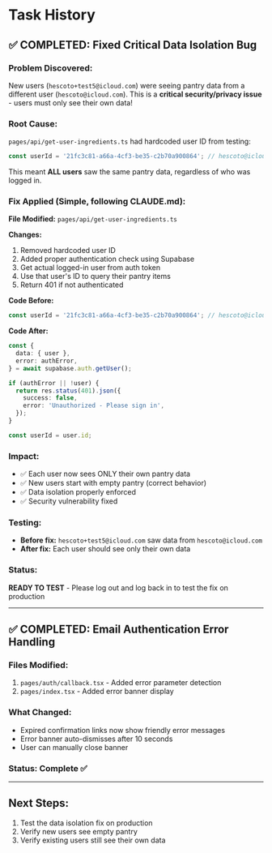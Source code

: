 # Task History

## ✅ COMPLETED: Fixed Critical Data Isolation Bug

### Problem Discovered:

New users (`hescoto+test5@icloud.com`) were seeing pantry data from a different user (`hescoto@icloud.com`). This is a **critical security/privacy issue** - users must only see their own data!

### Root Cause:

`pages/api/get-user-ingredients.ts` had hardcoded user ID from testing:

```typescript
const userId = '21fc3c81-a66a-4cf3-be35-c2b70a900864'; // hescoto@icloud.com
```

This meant **ALL users** saw the same pantry data, regardless of who was logged in.

### Fix Applied (Simple, following CLAUDE.md):

**File Modified:** `pages/api/get-user-ingredients.ts`

**Changes:**

1. Removed hardcoded user ID
2. Added proper authentication check using Supabase
3. Get actual logged-in user from auth token
4. Use that user's ID to query their pantry items
5. Return 401 if not authenticated

**Code Before:**

```typescript
const userId = '21fc3c81-a66a-4cf3-be35-c2b70a900864'; // hescoto@icloud.com
```

**Code After:**

```typescript
const {
  data: { user },
  error: authError,
} = await supabase.auth.getUser();

if (authError || !user) {
  return res.status(401).json({
    success: false,
    error: 'Unauthorized - Please sign in',
  });
}

const userId = user.id;
```

### Impact:

- ✅ Each user now sees ONLY their own pantry data
- ✅ New users start with empty pantry (correct behavior)
- ✅ Data isolation properly enforced
- ✅ Security vulnerability fixed

### Testing:

- **Before fix:** `hescoto+test5@icloud.com` saw data from `hescoto@icloud.com`
- **After fix:** Each user should see only their own data

### Status:

**READY TO TEST** - Please log out and log back in to test the fix on production

---

## ✅ COMPLETED: Email Authentication Error Handling

### Files Modified:

1. `pages/auth/callback.tsx` - Added error parameter detection
2. `pages/index.tsx` - Added error banner display

### What Changed:

- Expired confirmation links now show friendly error messages
- Error banner auto-dismisses after 10 seconds
- User can manually close banner

### Status: Complete ✅

---

## Next Steps:

1. Test the data isolation fix on production
2. Verify new users see empty pantry
3. Verify existing users still see their own data
